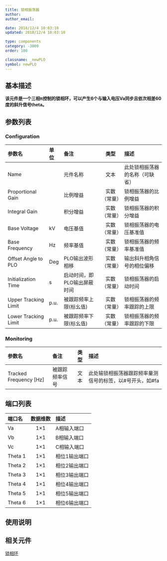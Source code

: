 ```yaml
---
title: 锁相振荡器
author: 
author_email:

date: 2018/12/4 10:03:10
updated: 2018/12/4 10:03:10

type: components
category: -3009
order: 100

classname: _newPLO
symbol: newPLO
---
```

## 基本描述


**该元件是一个三相π控制的锁相环，可以产生6个与输入电压Va同步且依次相差60度的斜升信号theta。**

## 参数列表
### Configuration
| 参数名 | 单位 | 备注 | 类型 | 描述 |
| :--- | :--- | :--- | :--: | :--- |
| Name |  | 元件名称 | 文本 | 此处锁相振荡器的名称（可缺省） |
| Proportional Gain |  | 比例增益 | 实数（常量） | 锁相振荡器的比例增益 |
| Integral Gain |  | 积分增益 | 实数（常量） | 锁相振荡器的积分增益 |
| Base Voltage | kV | 电压基值 | 实数（常量） | 锁相振荡器的电压基准值 |
| Base Frequency | Hz | 频率基值 | 实数（常量） | 锁相振荡器的频率基准值 |
| Offset Angle to PLO | Deg | PLO输出波形相移 | 实数（常量） | 输出斜升相角信号的相位偏移 |
| Initialization Time | s | 启动时间，即PLO输出屏蔽时间 | 实数（常量） | 锁相振荡器的启动时间 |
| Upper Tracking Limit | p.u. | 被跟踪频率上限(标幺值) | 实数（常量） | 锁相振荡器的频率跟踪的上限  |
| Lower Tracking Limit | p.u. | 被跟踪频率下限(标幺值) | 实数（常量） | 锁相振荡器的频率跟踪的下限 |

### Monitoring
| 参数名 | 备注 | 类型 | 描述 |
| :--- | :--- | :--: | :--- |
| Tracked Frequency \[Hz\] | 被跟踪频率信号 | 文本 | 此处输锁相振荡器跟踪频率量测信号的标签，以#号开头，如#fa |


## 端口列表

| 端口名 | 数据维数 | 描述 |
| :--- | :--:  | :--- |
| Va | 1×1 | A相输入端口|
| Vb | 1×1 |B相输入端口 |
| Vc | 1×1 |C相输入端口 |
| Theta 1 | 1×1 | 相位1输出端口|
| Theta 2 | 1×1 | 相位2输出端口|
| Theta 3 | 1×1 | 相位3输出端口|
| Theta 4 | 1×1 | 相位4输出端口|
| Theta 5 | 1×1 | 相位5输出端口|
| Theta 6 | 1×1 | 相位6输出端口|

## 使用说明



## 相关元件

[锁相环](comp_newPLL.md)

